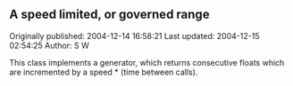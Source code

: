 ## A speed limited, or governed range

Originally published: 2004-12-14 16:58:21
Last updated: 2004-12-15 02:54:25
Author: S W

This class implements a generator, which returns consecutive floats which are incremented by a speed * (time between calls).